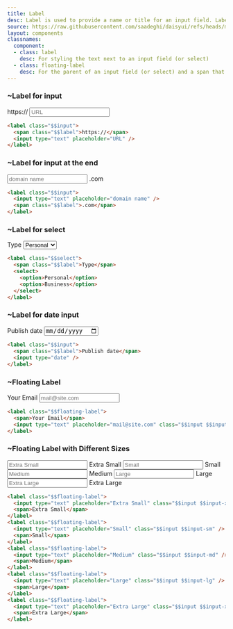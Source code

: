 ```yaml
---
title: Label
desc: Label is used to provide a name or title for an input field. Label can be placed before or after the field.
source: https://raw.githubusercontent.com/saadeghi/daisyui/refs/heads/master/packages/daisyui/src/components/label.css
layout: components
classnames:
  component:
  - class: label
    desc: For styling the text next to an input field (or select)
  - class: floating-label
    desc: For the parent of an input field (or select) and a span that floats above the input field when the field is focused
---
```


<script>
  import Component from "$components/Component.svelte"
  import Translate from "$components/Translate.svelte"
</script>

### ~Label for input
<label class="input">
  <span class="label">https://</span>
  <input type="text" placeholder="URL" />
</label>

```html
<label class="$$input">
  <span class="$$label">https://</span>
  <input type="text" placeholder="URL" />
</label>
```
### ~Label for input at the end
<label class="input">
  <input type="text" placeholder="domain name" />
  <span class="label">.com</span>
</label>

```html
<label class="$$input">
  <input type="text" placeholder="domain name" />
  <span class="$$label">.com</span>
</label>
```

### ~Label for select
<label class="select">
  <span class="label">Type</span>
  <select>
    <option>Personal</option>
    <option>Business</option>
  </select>
</label>

```html
<label class="$$select">
  <span class="$$label">Type</span>
  <select>
    <option>Personal</option>
    <option>Business</option>
  </select>
</label>
```

### ~Label for date input
<label class="input">
  <span class="label">Publish date</span>
  <input type="date" />
</label>

```html
<label class="$$input">
  <span class="$$label">Publish date</span>
  <input type="date" />
</label>
```



### ~Floating Label
<label class="floating-label w-full max-w-xs">
  <span>Your Email</span>
  <input type="email" placeholder="mail@site.com" class="input input-md" />
</label>

```html
<label class="$$floating-label">
  <span>Your Email</span>
  <input type="text" placeholder="mail@site.com" class="$$input $$input-md" />
</label>
```

### ~Floating Label with Different Sizes
<div class="grid gap-4 w-xs">
  <label class="floating-label">
    <input type="text" placeholder="Extra Small" class="input input-xs" />
    <span>Extra Small</span>
  </label>
  <label class="floating-label">
    <input type="text" placeholder="Small" class="input input-sm" />
    <span>Small</span>
  </label>
  <label class="floating-label">
    <input type="text" placeholder="Medium" class="input input-md" />
    <span>Medium</span>
  </label>
  <label class="floating-label">
    <input type="text" placeholder="Large" class="input input-lg" />
    <span>Large</span>
  </label>
  <label class="floating-label">
    <input type="text" placeholder="Extra Large" class="input input-xl" />
    <span>Extra Large</span>
  </label>
</div>

```html
<label class="$$floating-label">
  <input type="text" placeholder="Extra Small" class="$$input $$input-xs" />
  <span>Extra Small</span>
</label>
<label class="$$floating-label">
  <input type="text" placeholder="Small" class="$$input $$input-sm" />
  <span>Small</span>
</label>
<label class="$$floating-label">
  <input type="text" placeholder="Medium" class="$$input $$input-md" />
  <span>Medium</span>
</label>
<label class="$$floating-label">
  <input type="text" placeholder="Large" class="$$input $$input-lg" />
  <span>Large</span>
</label>
<label class="$$floating-label">
  <input type="text" placeholder="Extra Large" class="$$input $$input-xl" />
  <span>Extra Large</span>
</label>
```
